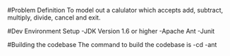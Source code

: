#Problem Definition
To model out a calulator which accepts add, subtract, multiply, divide, cancel and exit.

#Dev Environment Setup
-JDK Version 1.6 or higher
-Apache Ant
-Junit

#Building the codebase
 The command to build the codebase is
-cd <path to build.xml>
-ant
